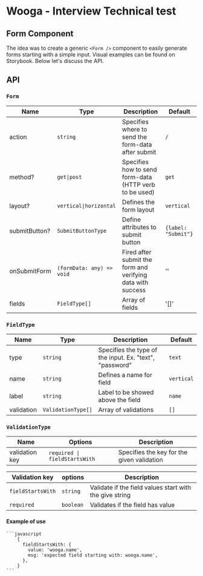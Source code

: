 # Wooga - Interview Technical test

## Form Component

The idea was to create a generic `<Form />` component to easily generate forms starting with a
simple input. Visual examples can be found on Storybook. Below let's discuss the API.

## API

### `Form`

| Name          | Type                      | Description                                                 | Default             |
| ------------- | ------------------------- | ----------------------------------------------------------- | ------------------- |
| action        | `string`                  | Specifies where to send the form-data after submit          | `/`                 |
| method?       | `get\|post`               | Specifies how to send form-data (HTTP verb to be used)      | `get`               |
| layout?       | `vertical\|horizontal`    | Defines the form layout                                     | `vertical`          |
| submitButton? | `SubmitButtonType`        | Define attributes to submit button                          | `{label: "Submit"}` |
| onSubmitForm  | `(formData: any) => void` | Fired after submit the form and verifying data with success | ''                  |
| fields        | `FieldType[]`             | Array of fields                                             | '[]'                |

### `FieldType`

| Name       | Type               | Description                                             | Default    |
| ---------- | ------------------ | ------------------------------------------------------- | ---------- |
| type       | `string`           | Specifies the type of the input. Ex. "text", "password" | `text`     |
| name       | `string`           | Defines a name for field                                | `vertical` |
| label      | `string`           | Label to be showed above the field                      | `name`     |
| validation | `ValidationType[]` | Array of validations                                    | `[]`       |

### `ValidationType`

| Name           | Options                       | Description                                |
| -------------- | ----------------------------- | ------------------------------------------ |
| validation key | `required \| fieldStartsWith` | Specifies the key for the given validation |

| Validation key    | options   | Description                                             |
| ----------------- | --------- | ------------------------------------------------------- |
| `fieldStartsWith` | `string`  | Validate if the field values start with the give string |
| `required`        | `boolean` | Validates if the field has value                        |

#### Example of use

    ```javascript
        {
          fieldStartsWith: {
            value: 'wooga.name',
            msg: 'expected field starting with: wooga.name',
          },
        }
    ```
